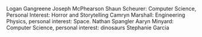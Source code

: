 Logan Gangreene
Joseph McPhearson
Shaun Scheurer: Computer Science, Personal Interest: Horror and Storytelling
Camryn Marshall: Engineering Physics, personal interest: Space.
Nathan Spangler
Aaryn Minyard: Computer Science, personal interest: dinosaurs
Stephanie Garcia
